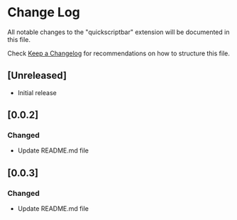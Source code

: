 # Change Log

All notable changes to the "quickscriptbar" extension will be documented in this file.

Check [Keep a Changelog](http://keepachangelog.com/) for recommendations on how to structure this file.

## [Unreleased]

- Initial release

## [0.0.2]

### Changed

- Update README.md file

## [0.0.3]

### Changed

- Update README.md file
